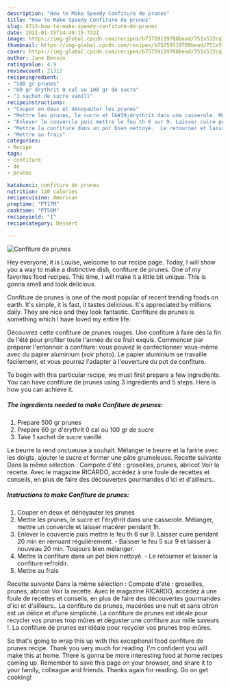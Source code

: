 ```yaml
---
description: "How to Make Speedy Confiture de prunes"
title: "How to Make Speedy Confiture de prunes"
slug: 4713-how-to-make-speedy-confiture-de-prunes
date: 2021-01-15T14:49:15.732Z
image: https://img-global.cpcdn.com/recipes/b75759119708bead/751x532cq70/confiture-de-prunes-photo-principale-de-la-recette.jpg
thumbnail: https://img-global.cpcdn.com/recipes/b75759119708bead/751x532cq70/confiture-de-prunes-photo-principale-de-la-recette.jpg
cover: https://img-global.cpcdn.com/recipes/b75759119708bead/751x532cq70/confiture-de-prunes-photo-principale-de-la-recette.jpg
author: Jane Benson
ratingvalue: 4.9
reviewcount: 21312
recipeingredient:
- "500 gr prunes"
- "60 gr drythrit 0 cal ou 100 gr de sucre"
- "1 sachet de sucre vanill"
recipeinstructions:
- "Couper en deux et dénoyauter les prunes"
- "Mettre les prunes, le sucre et l&#39;érythrit dans une casserole. Mélanger, mettre un convercle et laisser macérer pendant 1h."
- "Enlever le couvercle puis mettre le feu th 6 sur 9. Laisser cuire pendant 20 min en remuant régulièrement. Baisser le feu 5 sur 9 et laisser à nouveau 20 min. Toujours bien mélanger."
- "Mettre la confiture dans un pot bien nettoyé.  Le retourner et laisser la confiture refroidir."
- "Mettre au frais"
categories:
- Recipe
tags:
- confiture
- de
- prunes

katakunci: confiture de prunes 
nutrition: 140 calories
recipecuisine: American
preptime: "PT17M"
cooktime: "PT56M"
recipeyield: "1"
recipecategory: Dessert

---
```



![Confiture de prunes](https://img-global.cpcdn.com/recipes/b75759119708bead/751x532cq70/confiture-de-prunes-photo-principale-de-la-recette.jpg)

Hey everyone, it is Louise, welcome to our recipe page. Today, I will show you a way to make a distinctive dish, confiture de prunes. One of my favorites food recipes. This time, I will make it a little bit unique. This is gonna smell and look delicious.

Confiture de prunes is one of the most popular of recent trending foods on earth. It's simple, it is fast, it tastes delicious. It's appreciated by millions daily. They are nice and they look fantastic. Confiture de prunes is something which I have loved my entire life.

Découvrez cette confiture de prunes rouges. Une confiture à faire dès la fin de l&#39;été pour profiter toute l&#39;année de ce fruit exquis. Commencer par préparer l&#39;entonnoir à confiture: vous pouvez le confectionner vous-même avec du papier aluminium (voir photo). Le papier aluminium se travaille facilement, et vous pourrez l&#39;adapter à l&#39;ouverture du pot de confiture.


To begin with this particular recipe, we must first prepare a few ingredients. You can have confiture de prunes using 3 ingredients and 5 steps. Here is how you can achieve it.

<!--inarticleads1-->

##### The ingredients needed to make Confiture de prunes:

1. Prepare 500 gr prunes
1. Prepare 60 gr d&#39;érythrit 0 cal ou 100 gr de sucre
1. Take 1 sachet de sucre vanillé


Le beurre la rend onctueuse à souhait. Mélanger le beurre et la farine avec les doigts, ajouter le sucre et former une pâte grumeleuse. Recette suivante Dans la même sélection : Compote d&#39;été : groseilles, prunes, abricot Voir la recette. Avec le magazine RICARDO, accédez à une foule de recettes et conseils, en plus de faire des découvertes gourmandes d&#39;ici et d&#39;ailleurs.. 

<!--inarticleads2-->

##### Instructions to make Confiture de prunes:

1. Couper en deux et dénoyauter les prunes
1. Mettre les prunes, le sucre et l&#39;érythrit dans une casserole. Mélanger, mettre un convercle et laisser macérer pendant 1h.
1. Enlever le couvercle puis mettre le feu th 6 sur 9. Laisser cuire pendant 20 min en remuant régulièrement. - Baisser le feu 5 sur 9 et laisser à nouveau 20 min. Toujours bien mélanger.
1. Mettre la confiture dans un pot bien nettoyé.  - Le retourner et laisser la confiture refroidir.
1. Mettre au frais


Recette suivante Dans la même sélection : Compote d&#39;été : groseilles, prunes, abricot Voir la recette. Avec le magazine RICARDO, accédez à une foule de recettes et conseils, en plus de faire des découvertes gourmandes d&#39;ici et d&#39;ailleurs.. La confiture de prunes, macérées une nuit et sans citron est un délice et d&#39;une simplicité. La confiture de prunes est idéale pour recycler vos prunes trop mûres et déguster une confiture aux mille saveurs !. La confiture de prunes est idéale pour recycler vos prunes trop mûres. 

So that's going to wrap this up with this exceptional food confiture de prunes recipe. Thank you very much for reading. I'm confident you will make this at home. There is gonna be more interesting food at home recipes coming up. Remember to save this page on your browser, and share it to your family, colleague and friends. Thanks again for reading. Go on get cooking!

